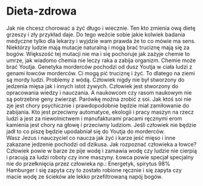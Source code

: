 # Dieta-zdrowa
Jak nie chcesz chorować a żyć długo i wiecznie. Ten kto zmienia ową dietę grzeszy i zły przykład daje. 
Do tego weźcie sobie jakie kolwiek badania medyczne tylko dla lekarzy i wyjdzie wam prawda że to co mówie ma sens. 
Niektórzy ludzie mają mutacje naturalną i mogą brać truciznę mają się za bogów. Większość tej mutacji nie ma i się pochoruje jak zażyje chemie to umrze, jak wiadomo chemia nie leczy raka a zabija organizm. Chemie może brać Youtja. 
Genetyka morderców pochodzi od dusz Youtja w ciała ludzi z genami łowców morderców. Ci mogą pić truciznę i żyć. To dlatego na ziemi są mordy ludzi. Problemy z wódą. Człowiek nigdy nie był stworzony do jedzenia mięsa jak i innych istot żywych. Człowiek jest stworzony do opracowania wiedzy i nauczania. 
A naukowcom czy rasom naukowym nie są potrzebne geny zwierząt. 
Parówkę można zrobić z soi. Jak ktoś soi nie zje jest chory psychicznie i prawdopodobnie będzie miał zamiłowanie do zabijania. 
Kto jest przeciwny automatyce, ekologii i pracy maszyn na rzecz ludzi a jest za niewolnictwem i manufakturami pracami ręcznymi erom kamienia jest chory na głowę i przeciwny ludziom.
Jeśli człowiek nie będzie jadł to co piszę będzie upodabniał się do Youtja do morderców.  
Wasz Jezus i nauczyciel co naucza jak żyć i karze jeść mięso i inne zakazane jedzenie pochodzi od dzikusa. 
Jak rozpoznać człowieka a łowce?
Człowiek powie w barze że pije wodę i zamawia wodę czy ludzie nie cierpią i pracują za ludzi roboty czy inne maszyny. Łowca powie specjał specjalny nie do przełknięcia przez człowieka np.: Energetyk, spirytus 98% Hamburger i się zapyta czy to zostało robione ręcznie i się zapyta czy macie wodę ze ścieków ale lekko przefiltrowaną napój bogów. 
